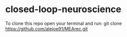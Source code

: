 # closed-loop-neuroscience

To clone this repo open your terminal and run:
git clone https://github.com/alejoe91/MEArec.git
